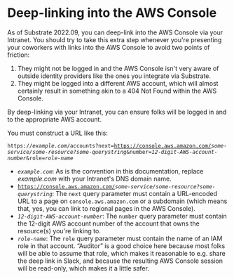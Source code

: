 # Deep-linking into the AWS Console

As of Substrate 2022.09, you can deep-link into the AWS Console via your Intranet. You should try to take this extra step whenever you're presenting your coworkers with links into the AWS Console to avoid two points of friction:

1. They might not be logged in and the AWS Console isn't very aware of outside identity providers like the ones you integrate via Substrate.
2. They might be logged into a different AWS account, which will almost certainly result in something akin to a 404 Not Found within the AWS Console.

By deep-linking via your Intranet, you can ensure folks will be logged in and to the appropriate AWS account.

You must construct a URL like this:

<code>https://<em>example.com</em>/accounts?next=https://console.aws.amazon.com/<em>some-service/some-resource?some-querystring</em>&number=<em>12-digit-AWS-account-number</em>&role=<em>role-name</em></code>

* <code><em>example.com</em></code>: As is the convention in this documentation, replace _example.com_ with your Intranet's DNS domain name.
* <code>https://console.aws.amazon.com/<em>some-service/some-resource?some-querystring</em></code>: The `next` query parameter must contain a URL-encoded URL to a page on `console.aws.amazon.com` or a subdomain (which means that, yes, you can link to regional pages in the AWS Console).
* <code><em>12-digit-AWS-account-number</em></code>: The `number` query parameter must contain the 12-digit AWS account number of the account that owns the resource(s) you're linking to.
* <code><em>role-name</em></code>: The `role` query parameter must contain the name of an IAM role in that account. &ldquo;Auditor&rdquo; is a good choice here because most folks will be able to assume that role, which makes it reasonable to e.g. share the deep link in Slack, and because the resulting AWS Console session will be read-only, which makes it a little safer.
